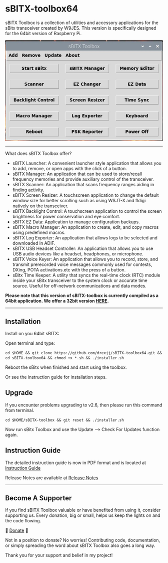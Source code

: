 # sBITX-toolbox64

sBITX Toolbox is a collection of utilities and accessory applications for the sBitx transceiver created by W9JES. This version is specifically designed for the 64bit version of Raspberry Pi.


![toolbox image](toolbox.jpg)


-----

What does sBITX Toolbox offer?

- sBITX Launcher: A convenient launcher style application that allows you to add, remove, or open apps with the click of a button.
- sBITX Manager: An application that can be used to store/recall frequency memories and provide auxiliary control of the transceiver.
- sBITX Scanner: An application that scans frequency ranges aiding in finding activity.
- sBITX Screen Resizer: A touchscreen application to change the default window size for better scrolling such as using WSJT-X and fldigi natively on the transceiver.
- sBITX Backlight Control: A touchscreen application to control the screen brightness for power conservation and eye comfort.
- sBITX EZ Data: Application to manage configuration backups.
- sBITX Macro Manager: An application to create, edit, and copy macros using predefined macros.
- sBITX Log Exporter: An application that allows logs to be selected and downloaded in ADIF.
- sBITX USB Headset Controller: An application that allows you to use USB audio devices like a headset, headphones, or microphone.
- sBITX Voice Keyer: An application that allows you to record, store, and transmit prerecorded voice messages commonly used for
contests, DXing, POTA activations.etc with the press of a button.
- sBitx Time Keeper: A utility that syncs the real-time clock (RTC) module inside your sBitx transceiver to the system clock or
accurate time source. Useful for off-network communications and data modes.


**Please note that this version of sBITX-toolbox is currently compiled as a 64bit application. We offer a 32bit version [HERE](https://github.com/drexjj/sBITX-toolbox).**

-----

Installation
-----

Install on you 64bit sBITX:

Open terminal and type:

```console
cd $HOME && git clone https://github.com/drexjj/sBITX-toolbox64.git && cd sBITX-toolbox64 && chmod +x *.sh && ./installer.sh
```
Reboot the sBitx when finished and start using the toolbox.

Or see the instruction guide for installation steps.

Upgrade
-----

If you encounter problems upgrading to v2.6, then please run this command from terminal.


```console
cd $HOME/sBITX-toolbox && git reset && ./installer.sh
```
Now run sBitx Toolbox and use the Update --> Check For Updates function again.



Instruction Guide
-----

The detailed instruction guide is now in PDF format and is located at [Instruction Guide](https://github.com/drexjj/sBITX-toolbox64/blob/main/sBITX%20Toolbox%20Guide%20%20v2.6_64.pdf)

Release Notes are available at [Release Notes](https://github.com/drexjj/sBITX-toolbox64/blob/main/release_notes.txt)

-----

Become A Supporter
-----
If you find sBITX Toolbox valuable or have benefited from using it, consider supporting us. Every donation, big or small, helps us keep the lights on and the code flowing.

🌟 [Donate](https://www.paypal.com/donate/?hosted_button_id=SWPB76LVNUHEY) 🌟


Not in a position to donate? No worries! Contributing code, documentation, or simply spreading the word about sBITX Toolbox also goes a long way.

Thank you for your support and belief in my project!
